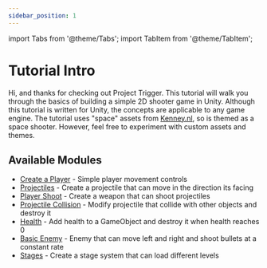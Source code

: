 ```yaml
---
sidebar_position: 1
---
```


import Tabs from '@theme/Tabs';
import TabItem from '@theme/TabItem';

# Tutorial Intro
Hi, and thanks for checking out Project Trigger. This tutorial will walk you through the basics of building a simple 2D shooter game in Unity. Although this tutorial is written for Unity, the concepts are applicable to any game engine. The tutorial uses "space" assets from [Kenney.nl](https://kenney.nl/), so is themed as a space shooter. However, feel free to experiment with custom assets and themes.

## Available Modules
- [Create a Player](/Tutorials/1_player_movement.md) - Simple player movement controls
- [Projectiles](/Tutorials/2_projectile.md) - Create a projectile that can move in the direction its facing
- [Player Shoot](/Tutorials/3_player_shoot.md) - Create a weapon that can shoot projectiles
- [Projectile Collision](/Tutorials/4_collision_detection.md) - Modify projectile that collide with other objects and destroy it
- [Health](/Tutorials/5_health.md) - Add health to a GameObject and destroy it when health reaches 0
- [Basic Enemy](/Tutorials/6_basic_enemy.md) - Enemy that can move left and right and shoot bullets at a constant rate
- [Stages](/Tutorials/7_stages.md) - Create a stage system that can load different levels
